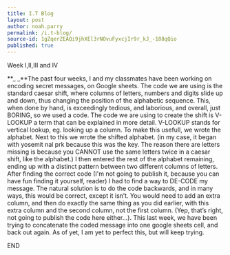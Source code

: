 ```yaml
---
title: I.T Blog
layout: post
author: noah.parry
permalink: /i.t-blog/
source-id: 1gZqerZEAQi9jhXEl3rNOvuFyxcjIr9r_kJ_-188qQio
published: true
---
```

Week I,II,III and IV

**_	_**The past four weeks, I and my classmates have been working on encoding secret messages, on Google sheets. The code we are using is the standard caesar shift, where columns of letters, numbers and digits slide up and down, thus changing the position of the alphabetic sequence. This, when done by hand, is exceedingly tedious, and laborious, and overall, just BORING, so we used a code. The code we are using to create the shift is V-LOOKUP a term that can be explained in more detail.  V-LOOKUP stands for vertical lookup, eg. looking up a column. To make this usefull, we wrote the alphabet. Next to this we wrote the shifted alphabet. (in my case, it began with yosemit nal prk because this was the key. The reason there are letters missing is because you CANNOT use the same letters twice in a caesar shift, like the alphabet.) I then entered the rest of the alphabet remaining, ending up with a distinct pattern between two different columns of letters. After finding the correct code (I'm not going to publish it, because you can have fun finding it yourself, reader) I had to find a way to DE-CODE my message. The natural solution is to do the code backwards, and in many ways, this would be correct, except it isn’t. You would need to add an extra column, and then do exactly the same thing as you did earlier, with this extra column and the second column, not the first column. (Yep, that’s right, not going to publish the code here either…). This last week, we have been trying to concatenate the coded message into one google sheets cell, and back out again. As of yet, I am yet to perfect this, but will keep trying. 

END 

	

